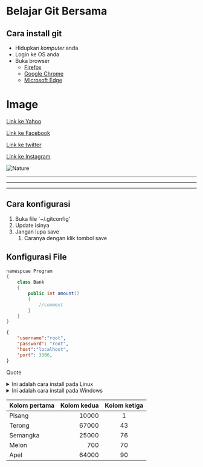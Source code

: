 # Belajar Git Bersama

## Cara install git

- Hidupkan *komputer* anda
- Login ke OS anda
- Buka browser
    - [Firefox](https://mozilla.com/firefoz)
    - [Google Chrome](https://google.com/chrome)
    - [Microsoft Edge](https://microsoftinsiders.com/edge)

# Image
[Link ke Yahoo][1]

[Link ke Facebook][2]

[Link ke twitter][3]

[Link ke Instagram][4]

![Nature][mountain]

---
***
___


## Cara konfigurasi
1. Buka file '~/.gitconfig'
2. Update isinya
3. Jangan lupa save
   1. Caranya dengan klik tombol save
   
## Konfigurasi File
```cs
namespcae Program
{
    class Bank
    {
        public int amount()
        {
            //comment
        }
    }
}

```
```json
{
    "username":"root",
    "password": "root",
    "host":"localhost",
    "port": 3306,
}
```


Quote

<details>
<summary>Ini adalah cara install pada Linux</summary>
Ketik `sudo apt-get install git`
</details>
<details>
<summary>Ini adalah cara install pada Windows</summary>
visit https://git-scm.org/download
</details>

| Kolom pertama | Kolom kedua | Kolom ketiga |
| ------------- | -----------: | :------------: |
| Pisang        | 10000       | 1            |
| Terong        | 67000       | 43           |
| Semangka      | 25000       | 76           |
| Melon         | 700         | 70           |
| Apel          | 64000       | 90           |


[1]: https://yahoo.com
[2]: https://facebook.com
[3]: https://twitter.com
[4]: https://instagram.com
[mountain]: https://hips.hearstapps.com/hmg-prod.s3.amazonaws.com/images/nature-quotes-1557340276.jpg?crop=0.666xw:1.00xh;0.168xw,0&resize=640:* 